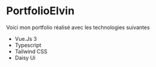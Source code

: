 # PortfolioElvin

Voici mon portfolio réalisé avec les technologies suivantes 
- Vue.Js 3
- Typescript
- Tailwind CSS
- Daisy Ui
